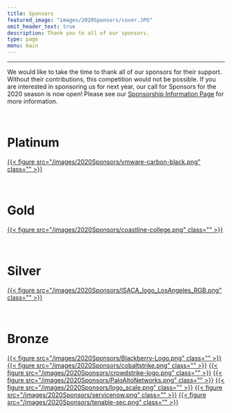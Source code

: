 ```yaml
---
title: Sponsors
featured_image: "images/2020Sponsors/cover.JPG"
omit_header_text: true
description: Thank you to all of our sponsors.
type: page
menu: main
---
```

<hr>

We would like to take the time to thank all of our sponsors for their support. Without their contributions, this competition would not be possible. If you are interested in sponsoring us for next year, our call for Sponsors for the 2020 season is now open! Please see our [Sponsorship Information Page](/about/become-a-sponsor/) for more information.

<br>
<h1> Platinum </h1>

<a href="https://www.carbonblack.com/">{{< figure src="/images/2020Sponsors/vmware-carbon-black.png" class="" >}}</a>

<br>
<h1> Gold </h1>

<a href="https://www.coastline.edu/">{{< figure src="/images/2020Sponsors/coastline-college.png" class="" >}}</a>

<br>
<h1> Silver </h1>

<a href="https://isacala.org/">{{< figure src="/images/2020Sponsors/ISACA_logo_LosAngeles_RGB.png" class="" >}}</a>

<br>
<h1> Bronze </h1>

<a href="https://www.blackberry.com/">{{< figure src="/images/2020Sponsors/Blackberry-Logo.png" class="" >}}</a>
<a href="https://www.cobaltstrike.com/">{{< figure src="/images/2020Sponsors/cobaltstrike.png" class="" >}}</a>
<a href="https://www.crowdstrike.com/">{{< figure src="/images/2020Sponsors/crowdstrike-logo.png" class="" >}}</a>
<a href="https://www.paloaltonetworks.com/">{{< figure src="/images/2020Sponsors/PaloAltoNetworks.png" class="" >}}</a>
<a href="https://www.scale.com/">{{< figure src="/images/2020Sponsors/logo_scale.png" class="" >}}</a>
<a href="https://www.servicenow.com/">{{< figure src="/images/2020Sponsors/servicenow.png" class="" >}}</a>
<a href="https://www.tenable.com/">{{< figure src="/images/2020Sponsors/tenable-sec.png" class="" >}}</a>
